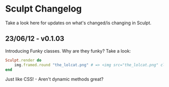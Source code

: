 # Sculpt Changelog

Take a look here for updates on what's changed/is changing in Sculpt.

## 23/06/12 - v0.1.03

Introducing Funky classes. Why are they funky? Take a look:

```ruby
Sculpt.render do
	img.framed.round "the_lolcat.png" # => <img src="the_lolcat.png" class="framed round">	
end
```

Just like CSS! - Aren't dynamic methods great?